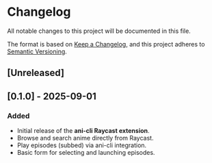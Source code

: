 # Changelog

All notable changes to this project will be documented in this file.

The format is based on [Keep a Changelog](https://keepachangelog.com/en/1.0.0/),
and this project adheres to [Semantic Versioning](https://semver.org/).

## [Unreleased]

## [0.1.0] - 2025-09-01

### Added

- Initial release of the **ani-cli Raycast extension**.
- Browse and search anime directly from Raycast.
- Play episodes (subbed) via ani-cli integration.
- Basic form for selecting and launching episodes.
